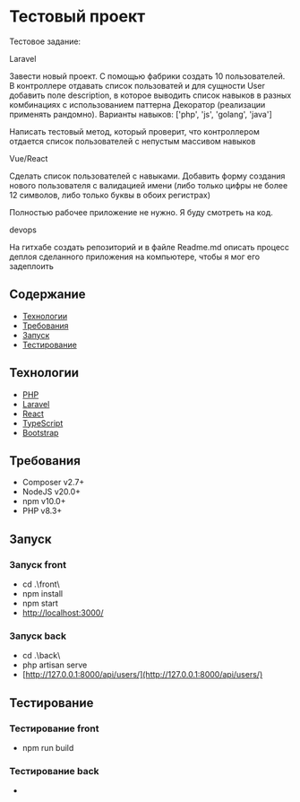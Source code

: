 # Тестовый проект
Тестовое задание:

Laravel

Завести новый проект. С помощью фабрики создать 10 пользователей. 
В контроллере отдавать список пользоватей и для сущности User добавить поле description,
в которое выводить список навыков в разных комбинациях с использованием
паттерна Декоратор (реализации применять рандомно).
Варианты навыков: ['php', 'js', 'golang', 'java']

Написать тестовый метод, который проверит, что контроллером отдается
список пользователей с непустым массивом навыков 


Vue/React

Сделать список пользователей с навыками. Добавить форму создания нового
пользователя с валидацией имени (либо только цифры не более 12 символов,
либо только буквы в обоих регистрах)


Полностью рабочее приложение не нужно. Я буду смотреть на код.

devops

На гитхабе создать репозиторий и в файле Readme.md  описать процесс деплоя сделанного приложения на компьютере, чтобы я мог его задеплоить

## Содержание
- [Технологии](#технологии)
- [Требования](#требования)
- [Запуск](#запуск)
- [Тестирование](#тестирование)

## Технологии
- [PHP](https://www.php.net/)
- [Laravel](https://laravel.com/)
- [React](https://react.dev/)
- [TypeScript](https://www.typescriptlang.org/)
- [Bootstrap](https://react-bootstrap.netlify.app)

## Требования
- Composer v2.7+
- NodeJS v20.0+
- npm v10.0+
- PHP v8.3+

## Запуск

### Запуск front
- cd .\front\
- npm install
- npm start
- [http://localhost:3000/](http://localhost:3000/)

### Запуск back
- cd .\back\
- php artisan serve
- [http://127.0.0.1:8000/api/users/](http://127.0.0.1:8000/api/users/)

## Тестирование

### Тестирование front
- npm run build

### Тестирование back
- 